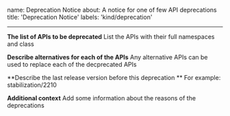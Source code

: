 name: Deprecation Notice
about: A notice for one of few API deprecations
title: 'Deprecation Notice'
labels: 'kind/deprecation'

---

**The list of APIs to be deprecated**
List the APIs with their full namespaces and class

**Describe alternatives for each of the APIs**
Any alternative APIs can be used to replace each of the decprecated APIs

**Describe the last release version before this deprecation **
For example: stabilization/2210

**Additional context**
Add some information about the reasons of the deprecations
